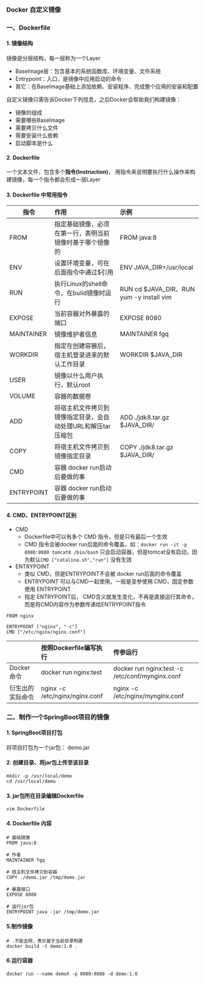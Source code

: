 ### Docker 自定义镜像
### 一、Dockerfile 
#### 1. 镜像结构
镜像是分层结构，每一层称为一个Layer
* BaseImage层：包含基本的系统函数库、环境变量、文件系统
* Entrypoint：入口，是镜像中应用启动的命令
* 其它：在BaseImage基础上添加依赖、安装程序、完成整个应用的安装和配置

自定义镜像只需告诉Docker下列信息，之后Docker会帮助我们构建镜像：
* 镜像的组成
* 需要哪些BaseImage
* 需要拷贝什么文件
* 需要安装什么依赖
* 启动脚本是什么


#### 2. Dockerfile
一个文本文件，包含多个**指令(Instruction)**， 用指令来说明要执行什么操作来构建镜像，每一个指令都会形成一层Layer


#### 3. Dockerfile 中常用指令

| 指令         | 作用                                             | 示例                                      |
|------------|:-----------------------------------------------|:----------------------------------------|
| FROM       | 指定基础镜像，必须在第一行，表明当前镜像时基于哪个镜像的                   | FROM java:8                             |
| ENV        | 设置环境变量，可在后面指令中通过$引用                            | ENV JAVA_DIR=/usr/local                 |
| RUN        | 执行Linux的shell命令，在bulid镜像时运行                    | RUN cd $JAVA_DIR、RUN yum -y install vim |
| EXPOSE     | 当前容器对外暴露的端口                                    | EXPOSE 8080                             |
| MAINTAINER | 镜像维护者信息                                        | MAINTAINER fgq                          |
| WORKDIR    | 指定在创建容器后，宿主机登录进来的默认工作目录                        | WORKDIR $JAVA_DIR                       |
| USER       | 镜像以什么用户执行，默认root                               |                                         |
| VOLUME     | 容器的数据卷                                         ||
| ADD        | 将宿主机文件拷贝到镜像指定目录，会自动处理URL和解压tar压缩包              | ADD ./jdk8.tar.gz $JAVA_DIR/            |
| COPY       | 将宿主机文件拷贝到镜像指定目录                                | COPY ./jdk8.tar.gz $JAVA_DIR/           |
| CMD        | 容器 docker run启动后要做的事                           |  |
| ENTRYPOINT | 容器 docker run启动后要做的事 |      |


#### 4. CMD、ENTRYPOINT区别
* CMD 
  * Dockerfile中可以有多个 CMD 指令，但是只有最后一个生效
  * CMD 指令会被docker run后面的命令覆盖，如：`docker run -it -p 8080:8080 tomcat8 /bin/bash` 只会启动容器，但是tomcat没有启动，因为默认`CMD ["catalina.sh","run"]` 没有生效
* ENTRYPOINT 
  * 类似 CMD，但是ENTRYPOINT不会被 docker run后面的命令覆盖
  * ENTRYPOINT 可以与CMD一起使用，一般是变参使用 CMD，固定参数使用 ENTRYPOINT
  * 指定 ENTRYPOINT后， CMD含义就发生变化，不再是直接运行其命令，而是将CMD内容作为参数传递给ENTRYPOINT指令


```
FROM nginx

ENTRYPOINT ["nginx", "-c"]
CMD ["/etc/nginx/nginx.conf"]
```



|          | 按照Dockerfile编写执行      | 传参运行                                            |
|----------|:----------------------|:------------------------------------------------|
| Docker命令 | docker run nginx:test | docker run nginx:test -c /etc/conf/mynginx.conf |
| 衍生出的实际命令 | nginx -c  /etc/nginx/nginx.conf            | nginx -c /etc/nginx/mynginx.conf                |



### 二、制作一个SpringBoot项目的镜像
#### 1. SpringBoot项目打包
将项目打包为一个jar包： demo.jar

#### 2. 创建目录、将jar包上传至该目录
```
mkdir -p /usr/local/demo
cd /usr/local/demo
```

#### 3. jar包所在目录编辑Dockerfile
```
vim Dockerfile
```

#### 4. Dockerfile 内容
```
# 基础镜像
FROM java:8

# 作者
MAINTAINER fgq

# 宿主机文件拷贝到容器
COPY ./demo.jar /tmp/demo.jar

# 暴露端口
EXPOSE 8080

# 运行jar包
ENTRYPOINT java -jar /tmp/demo.jar
```


#### 5.制作镜像
```
# .不能去除，表示基于当前目录构建
docker build -t demo:1.0 . 
```


#### 6.运行容器
```
docker run --name demoX -p 8080:8080 -d demo:1.0
```
